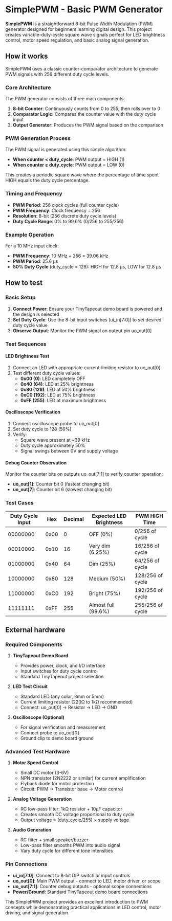 <!---
This file is used to generate your project datasheet. Please fill in the information below and delete any unused
sections.
You can also include images in this folder and reference them in the markdown. Each image must be less than
512 kb in size, and the combined size of all images must be less than 1 MB.
-->

# SimplePWM - Basic PWM Generator

**SimplePWM** is a straightforward 8-bit Pulse Width Modulation (PWM) generator designed for beginners learning digital design. This project creates variable-duty-cycle square wave signals perfect for LED brightness control, motor speed regulation, and basic analog signal generation.

## How it works

SimplePWM uses a classic counter-comparator architecture to generate PWM signals with 256 different duty cycle levels.

### Core Architecture

The PWM generator consists of three main components:

1. **8-bit Counter**: Continuously counts from 0 to 255, then rolls over to 0
2. **Comparator Logic**: Compares the counter value with the duty cycle input  
3. **Output Generator**: Produces the PWM signal based on the comparison

### PWM Generation Process

The PWM signal is generated using this simple algorithm:
- **When counter < duty_cycle**: PWM output = HIGH (1)
- **When counter ≥ duty_cycle**: PWM output = LOW (0)

This creates a periodic square wave where the percentage of time spent HIGH equals the duty cycle percentage.

### Timing and Frequency

- **PWM Period**: 256 clock cycles (full counter cycle)
- **PWM Frequency**: Clock frequency ÷ 256
- **Resolution**: 8-bit (256 discrete duty cycle levels)
- **Duty Cycle Range**: 0% to 99.6% (0/256 to 255/256)

### Example Operation

For a 10 MHz input clock:
- **PWM Frequency**: 10 MHz ÷ 256 = 39.06 kHz
- **PWM Period**: 25.6 µs
- **50% Duty Cycle** (duty_cycle = 128): HIGH for 12.8 µs, LOW for 12.8 µs

## How to test

### Basic Setup

1. **Connect Power**: Ensure your TinyTapeout demo board is powered and the design is selected
2. **Set Duty Cycle**: Use the 8-bit input switches (ui_in[7:0]) to set desired duty cycle value
3. **Observe Output**: Monitor the PWM signal on output pin uo_out[0]

### Test Sequences

#### LED Brightness Test
1. Connect an LED with appropriate current-limiting resistor to uo_out[0]
2. Test different duty cycle values:
   - **0x00 (0)**: LED completely OFF
   - **0x40 (64)**: LED at 25% brightness  
   - **0x80 (128)**: LED at 50% brightness
   - **0xC0 (192)**: LED at 75% brightness
   - **0xFF (255)**: LED at maximum brightness

#### Oscilloscope Verification
1. Connect oscilloscope probe to uo_out[0]
2. Set duty cycle to 128 (50%)
3. Verify:
   - Square wave present at ~39 kHz
   - Duty cycle approximately 50%
   - Signal swings between 0V and supply voltage

#### Debug Counter Observation
Monitor the counter bits on outputs uo_out[7:1] to verify counter operation:
- **uo_out[1]**: Counter bit 0 (fastest changing bit)
- **uo_out[7]**: Counter bit 6 (slowest changing bit)

### Test Cases

| Duty Cycle Input | Hex | Decimal | Expected LED Brightness | PWM HIGH Time |
|------------------|-----|---------|------------------------|---------------|
| 00000000 | 0x00 | 0 | OFF (0%) | 0/256 of cycle |
| 00010000 | 0x10 | 16 | Very dim (6.25%) | 16/256 of cycle |
| 01000000 | 0x40 | 64 | Dim (25%) | 64/256 of cycle |
| 10000000 | 0x80 | 128 | Medium (50%) | 128/256 of cycle |
| 11000000 | 0xC0 | 192 | Bright (75%) | 192/256 of cycle |
| 11111111 | 0xFF | 255 | Almost full (99.6%) | 255/256 of cycle |

## External hardware

### Required Components

1. **TinyTapeout Demo Board**
   - Provides power, clock, and I/O interface
   - Input switches for duty cycle control
   - Standard TinyTapeout project selection

2. **LED Test Circuit**
   - Standard LED (any color, 3mm or 5mm)
   - Current limiting resistor (220Ω to 1kΩ recommended)
   - Connect: uo_out[0] → Resistor → LED → GND

3. **Oscilloscope (Optional)**
   - For signal verification and measurement
   - Connect probe to uo_out[0]
   - Ground clip to demo board ground

### Advanced Test Hardware

1. **Motor Speed Control**
   - Small DC motor (3-6V)
   - NPN transistor (2N2222 or similar) for current amplification
   - Flyback diode for motor protection
   - Circuit: PWM → Transistor base → Motor control

2. **Analog Voltage Generation**
   - RC low-pass filter: 1kΩ resistor + 10µF capacitor
   - Creates smooth DC voltage proportional to duty cycle
   - Output voltage ≈ (duty_cycle/255) × supply voltage

3. **Audio Generation**
   - RC filter + small speaker/buzzer
   - Low-pass filter smooths PWM into audio signal
   - Vary duty cycle for different tone intensities

### Pin Connections

- **ui_in[7:0]**: Connect to 8-bit DIP switch or input controls
- **uo_out[0]**: Main PWM output - connect to LED, motor driver, or scope
- **uo_out[7:1]**: Counter debug outputs - optional scope connections
- **Power/Ground**: Standard TinyTapeout demo board connections

This SimplePWM project provides an excellent introduction to PWM concepts while demonstrating practical applications in LED control, motor driving, and signal generation.
